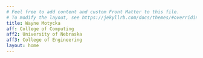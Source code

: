 ```yaml
---
# Feel free to add content and custom Front Matter to this file.
# To modify the layout, see https://jekyllrb.com/docs/themes/#overriding-theme-defaults
title: Wayne Motycka
aff: College of Computing
aff2: University of Nebraska
aff3: College of Engineering
layout: home
---
```

